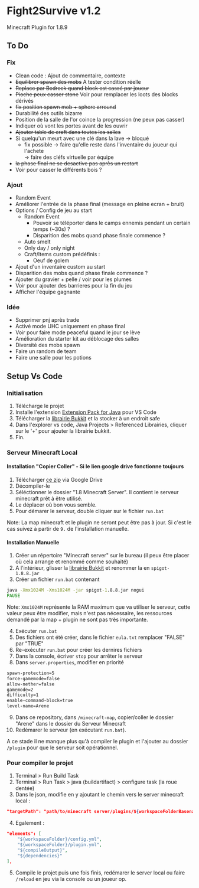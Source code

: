 # Fight2Survive v1.2

Minecraft Plugin for 1.8.9

## To Do

### Fix

-   Clean code : Ajout de commentaire, contexte
-   ~~Equilibrer spawn des mobs~~ A tester condition réelle
-   ~~Replace par Bedrock quand block est cassé par joueur~~
-   ~~Pioche peux casser stone~~ Voir pour remplacer les loots des blocks dérivés
-   ~~fix position spawn mob + sphere arround~~
-   Durabilité des outils bizarre
-   Position de la salle de l'or coince la progression (ne peux pas casser)
-   Indiquer où vont les portes avant de les ouvrir
-   ~~Ajouter table de craft dans toutes les salles~~
-   Si quelqu'un meurt avec une clé dans la lave -> bloqué
    -   fix possible -> faire qu'elle reste dans l'inventaire du joueur qui l'achete \
        -> faire des cléfs virtuelle par équipe
-   ~~la phase final ne se desactive pas après un restart~~
-   Voir pour casser le différents bois ?

### Ajout

-   Random Event
-   Améliorer l'entrée de la phase final (message en pleine ecran + bruit)
-   Options / Config de jeu au start
    -   Random Event
        -   Pouvoir se téléporter dans le camps ennemis pendant un certain temps (~30s) ?
        -   Disparition des mobs quand phase finale commence ?
    -   Auto smelt
    -   Only day / only night
    -   Craft/Items custom prédéfinis :
        -   Oeuf de golem
-   Ajout d'un inventaire custom au start
-   Disparition des mobs quand phase finale commence ?
-   Ajouter du gravier + pelle / voir pour les plumes
-   Voir pour ajouter des barrieres pour la fin du jeu
-   Afficher l'équipe gagnante

### Idée

-   Supprimer pnj après trade
-   Activé mode UHC uniquement en phase final
-   Voir pour faire mode peaceful quand le jour se lève
-   Amélioration du starter kit au déblocage des salles
-   Diversité des mobs spawn
-   Faire un random de team
-   Faire une salle pour les potions

## Setup Vs Code

### Initialisation

1. Télécharge le projet
2. Installe l'extension [Extension Pack for Java](https://marketplace.visualstudio.com/items?itemName=vscjava.vscode-java-pack) pour VS Code
3. Télécharger la [librairie Bukkit](https://drive.google.com/file/d/18oXDvNw4vY8TLZLlGhJXhrQaC6Yr_xYd/view?usp=drive_link) et la stocker à un endroit safe
4. Dans l'explorer vs code, Java Projects > Referenced Librairies, cliquer sur le '+' pour ajouter la librairie bukkit.
5. Fin.

### Serveur Minecraft Local

#### Installation "Copier Coller" - Si le lien google drive fonctionne toujours

1. Télécharger [ce zip](https://drive.google.com/file/d/1wokNxDip6mNsxHQbjXGU0lp5UpJW7k-1/view?usp=drive_link) via Google Drive
2. Décompiler-le
3. Séléctionner le dossier "1.8 Minecraft Server". Il contient le serveur minecraft prêt à être utilisé.
4. Le déplacer où bon vous semble.
5. Pour démarer le serveur, double cliquer sur le fichier `run.bat`

Note: La map minecraft et le plugin ne seront peut être pas à jour. Si c'est le cas suivez à partir de `9.` de l'installation manuelle.

#### Installation Manuelle

1. Créer un répertoire "Minecraft server" sur le bureau (il peux être placer où cela arrange et renommé comme souhaité)
2. A l'intérieur, glisser la [librairie Bukkit](https://drive.google.com/file/d/18oXDvNw4vY8TLZLlGhJXhrQaC6Yr_xYd/view?usp=drive_link) et renommer la en `spigot-1.8.8.jar`
3. Créer un fichier `run.bat` contenant

```bat
java -Xmx1024M -Xms1024M -jar spigot-1.8.8.jar nogui
PAUSE
```

Note: `Xmx1024M` représente la RAM maximum que va utiliser le serveur, cette valeur peux être modifier, mais n'est pas nécessaire, les ressources demandé par la map + plugin ne sont pas très importante.

4. Exécuter `run.bat`
5. Des fichiers ont été créer, dans le fichier `eula.txt` remplacer "FALSE" par "TRUE"
6. Re-exécuter `run.bat` pour créer les dernires fichiers
7. Dans la console, écriver `stop` pour arrêter le serveur
8. Dans `server.properties`, modifier en priorité

```txt
spawn-protection=5
force-gamemode=false
allow-nether=false
gamemode=2
difficulty=1
enable-command-block=true
level-name=Arene
```

9. Dans ce repository, dans `/minecraft-map`, copier/coller le dossier "Arene" dans le dossier du Serveur Minecraft
10. Redémarer le serveur (en exécutant `run.bat`).

A ce stade il ne manque plus qu'à compiler le plugin et l'ajouter au dossier `/plugin` pour que le serveur soit opérationnel.

### Pour compiler le projet

1. Terminal > Run Build Task
2. Terminal > Run Task > java (buildartifact) > configure task (la roue dentée)
3. Dans le json, modifie en y ajoutant le chemin vers le server minecraft local :

```json
"targetPath": "path/to/minecraft server/plugins/${workspaceFolderBasename}.jar",
```

4. Egalement :

```json
"elements": [
    "${workspaceFolder}/config.yml",
    "${workspaceFolder}/plugin.yml",
    "${compileOutput}",
    "${dependencies}"
],
```

5. Compile le projet puis une fois finis, redémarer le server local ou faire `/reload` en jeu via la console ou un joueur op.
